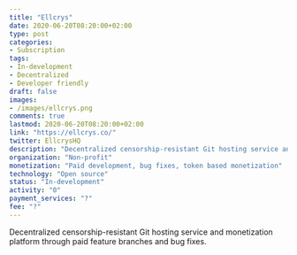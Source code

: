 ```yaml
---
title: "Ellcrys"
date: 2020-06-20T08:20:00+02:00
type: post
categories:
- Subscription
tags:
- In-development
- Decentralized
- Developer friendly
draft: false
images:
- /images/ellcrys.png
comments: true
lastmod: 2020-06-20T08:20:00+02:00
link: "https://ellcrys.co/"
twitter: EllcrysHQ
description: "Decentralized censorship-resistant Git hosting service and monetization platform through paid feature branches and bug fixes."
organization: "Non-profit"
monetization: "Paid development, bug fixes, token based monetization"
technology: "Open source"
status: "In-development"
activity: "0"
payment_services: "?"
fee: "?"
---
```


Decentralized censorship-resistant Git hosting service and monetization platform through paid feature branches and bug fixes.<!--more-->

